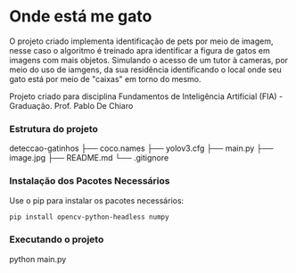 # Onde está me gato
O projeto criado implementa identificação de pets por meio de imagem, nesse caso o algoritmo é treinado apra identificar a figura de gatos em imagens com mais objetos. Simulando o acesso de um tutor à cameras, por meio do uso de iamgens, da sua residência identificando o local onde seu gato está por meio de "caixas" em torno do mesmo.

Projeto criado para disciplina Fundamentos de Inteligência Artificial (FIA) - Graduação. Prof. Pablo De Chiaro

### Estrutura do projeto
deteccao-gatinhos
├── coco.names
├── yolov3.cfg
├── main.py
├── image.jpg
├── README.md
└── .gitignore

### Instalação dos Pacotes Necessários

Use o pip para instalar os pacotes necessários:

```bash
pip install opencv-python-headless numpy
```

### Executando o projeto

python main.py
